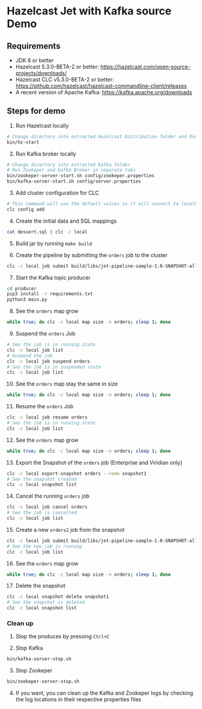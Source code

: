 # Hazelcast Jet with Kafka source Demo

## Requirements

* JDK 8 or better
* Hazelcast 5.3.0-BETA-2 or better: https://hazelcast.com/open-source-projects/downloads/
* Hazelcast CLC v5.3.0-BETA-2 or better: https://github.com/hazelcast/hazelcast-commandline-client/releases
* A recent version of Apache Kafka: https://kafka.apache.org/downloads


## Steps for demo

1. Run Hazelcast locally
``` bash
# Change directory into extracted Hazelcast Distribution folder and Run Hazelcast
bin/hz-start
``` 
2. Run Kafka broker locally 
``` bash
# Change directory into extracted Kafka folder
# Run Zookeper and Kafka Broker in separate tabs
bin/zookeper-server-start.sh config/zookeper.properties
bin/kafka-server-start.sh config/server.properties
``` 

3. Add cluster configuration for CLC 
``` bash
# This command will use the default values so it will connect to localhost:5701
clc config add
```

4. Create the initial data and SQL mappings
``` bash
cat dessert.sql | clc -c local
```

5. Build jar by running `make build`

6. Create the pipeline by submitting the `orders` job to the cluster
``` bash
clc -c local job submit build/libs/jet-pipeline-sample-1.0-SNAPSHOT-all.jar --name orders
```

7. Start the Kafka topic producer
``` bash
cd producer
pip3 install -r requirements.txt
python3 main.py
```

8. See the `orders` map grow
``` bash
while true; do clc -c local map size -n orders; sleep 1; done
```

9. Suspend the `orders` Job
``` bash
# See the job is in running state
clc -c local job list
# Suspend the job
clc -c local job suspend orders
# See the job is in suspended state
clc -c local job list
```

10. See the `orders` map stay the same in size
``` bash
while true; do clc -c local map size -n orders; sleep 1; done
```

11. Resume the `orders` Job
``` bash
clc -c local job resume orders
# See the job is in running state
clc -c local job list
```

12. See the `orders` map grow
``` bash
while true; do clc -c local map size -n orders; sleep 1; done
```

13. Export the Snapshot of the `orders` job (Enterprise and Viridian only)
``` bash
clc -c local export-snapshot orders --name snapshot1
# See the snapshot created
clc -c local snapshot list
```

14. Cancel the running `orders` job
``` bash
clc -c local job cancel orders
# See the job is cancelled
clc -c local job list
```

15. Create a new `orders2` job from the snapshot
``` bash
clc -c local job submit build/libs/jet-pipeline-sample-1.0-SNAPSHOT-all.jar --snapshot snapshot1 --name orders2
# See the new job is running
clc -c local job list
```

16. See the `orders` map grow
``` bash
while true; do clc -c local map size -n orders; sleep 1; done
```

17. Delete the snapshot
``` bash
clc -c local snapshot delete snapshot1
# See the snapshot is deleted
clc -c local snapshot list
```


### Clean up

1. Stop the produces by pressing `Ctrl+C`

2. Stop Kafka
``` bash
bin/kafka-server-stop.sh
```

3. Stop Zookeper
``` bash
bin/zookeper-server-stop.sh
```

4. If you want, you can clean up the Kafka and Zookeper logs by checking the log locations in their respective properties files
